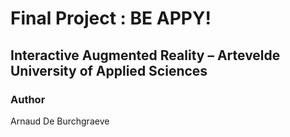 # Final Project : BE APPY!
## Interactive Augmented Reality – Artevelde University of Applied Sciences

### Author
Arnaud De Burchgraeve